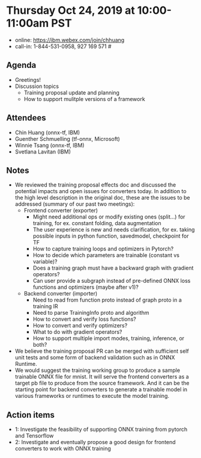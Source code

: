 <!--- SPDX-License-Identifier: Apache-2.0 -->

# Thursday Oct 24, 2019 at 10:00-11:00am PST
* online: https://ibm.webex.com/join/chhuang
* call-in: 1-844-531-0958, 927 169 571 #

## Agenda
* Greetings!
* Discussion topics
    * Training proposal update and planning
    * How to support mulitple versions of a framework

## Attendees
* Chin Huang (onnx-tf, IBM)
* Guenther Schmuelling (tf-onnx, Microsoft)
* Winnie Tsang (onnx-tf, IBM)
* Svetlana Lavitan (IBM)

## Notes
* We reviewed the training proposal effects doc and discussed the potential impacts and open issues for converters today. In addition to the high level description in the original doc, these are the issues to be addressed (summary of our past two meetings):
    * Frontend converter (exporter)
       * Might need additional ops or modify existing ones (split…) for training, for ex. constant folding, data augmentation
       * The user experience is new and needs clarification, for ex. taking possible inputs in python function, savedmodel, checkpoint for TF
       * How to capture training loops and optimizers in Pytorch?
       * How to decide which parameters are trainable (constant vs variable)?
       * Does a training graph must have a backward graph with gradient operators?
       * Can user provide a subgraph instead of pre-defined ONNX loss functions and optimizers (maybe after v1)?
    * Backend converter (importer)
       * Need to read from function proto instead of graph proto in a training IR
       * Need to parse TrainingInfo proto and algorithm
       * How to convert and verify loss functions?
       * How to convert and verify optimizers?
       * What to do with gradient operators?
       * How to support multiple import modes, training, inference, or both?
* We believe the training proposal PR can be merged with sufficient self unit tests and some form of backend validation such as in ONNX Runtime.
* We would suggest the training working group to produce a sample trainable ONNX file for mnist. It will serve the frontend converters as a target pb file to produce from the source framework. And it can be the starting point for backend converters to generate a trainable model in various frameworks or runtimes to execute the model training.

## Action items
* 1: Investigate the feasibility of supporting ONNX training from pytorch and Tensorflow
* 2: Investigate and eventually propose a good design for frontend converters to work with ONNX training
